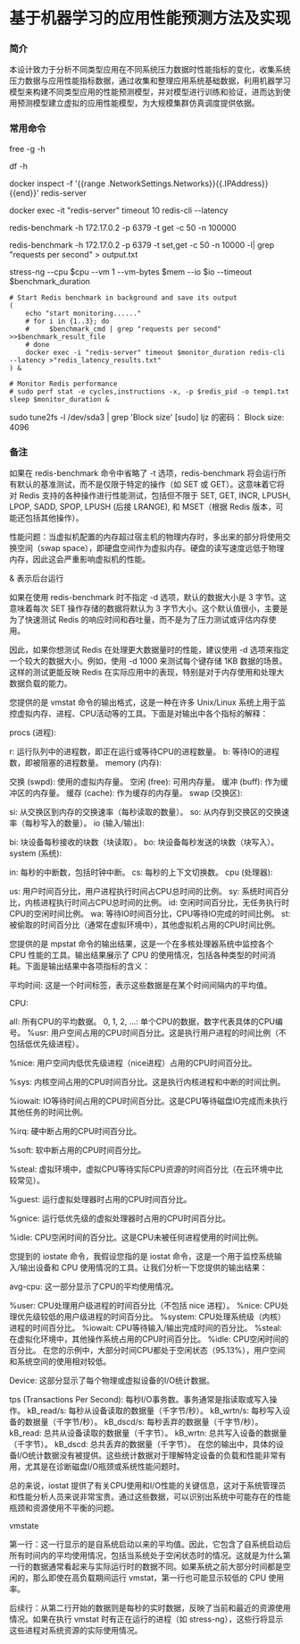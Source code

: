 # 基于机器学习的应用性能预测方法及实现
### 简介
本设计致力于分析不同类型应用在不同系统压力数据时性能指标的变化，收集系统压力数据与应用性能指标数据，通过收集和整理应用系统基础数据，利用机器学习模型来构建不同类型应用的性能预测模型，并对模型进行训练和验证，进而达到使用预测模型建立虚拟的应用性能模型，为大规模集群仿真调度提供依据。


### 常用命令
free -g -h

df -h

docker inspect -f '{{range .NetworkSettings.Networks}}{{.IPAddress}}{{end}}' redis-server

docker exec -it "redis-server" timeout 10 redis-cli --latency

redis-benchmark -h 172.17.0.2 -p 6379 -t get -c 50 -n 100000

redis-benchmark -h 172.17.0.2 -p 6379 -t set,get -c 50 -n 10000 -l| grep "requests per second" > output.txt


stress-ng --cpu $cpu --vm 1 --vm-bytes $mem --io $io --timeout $benchmark_duration


    # Start Redis benchmark in background and save its output
    (
        echo "start monitoring......"
        # for i in {1..3}; do
        #     $benchmark_cmd | grep "requests per second" >>$benchmark_result_file
        # done
        docker exec -i "redis-server" timeout $monitor_duration redis-cli --latency >"redis_latency_results.txt"
    ) &

    # Monitor Redis performance
    # sudo perf stat -e cycles,instructions -x, -p $redis_pid -o temp1.txt sleep $monitor_duration &

sudo tune2fs -l /dev/sda3 | grep 'Block size'
[sudo] ljz 的密码： 
Block size:               4096

### 备注
如果在 redis-benchmark 命令中省略了 -t 选项，redis-benchmark 将会运行所有默认的基准测试，而不是仅限于特定的操作（如 SET 或 GET）。这意味着它将对 Redis 支持的各种操作进行性能测试，包括但不限于 SET, GET, INCR, LPUSH, LPOP, SADD, SPOP, LPUSH (后接 LRANGE), 和 MSET（根据 Redis 版本，可能还包括其他操作）。

性能问题：当虚拟机配置的内存超过宿主机的物理内存时，多出来的部分将使用交换空间（swap space），即硬盘空间作为虚拟内存。硬盘的读写速度远低于物理内存，因此这会严重影响虚拟机的性能。

& 表示后台运行

如果在使用 redis-benchmark 时不指定 -d 选项，默认的数据大小是 3 字节。这意味着每次 SET 操作存储的数据将默认为 3 字节大小。这个默认值很小，主要是为了快速测试 Redis 的响应时间和吞吐量，而不是为了压力测试或评估内存使用。

因此，如果你想测试 Redis 在处理更大数据量时的性能，建议使用 -d 选项来指定一个较大的数据大小。例如，使用 -d 1000 来测试每个键存储 1KB 数据的场景。这样的测试更能反映 Redis 在实际应用中的表现，特别是对于内存使用和处理大数据负载的能力。

您提供的是 vmstat 命令的输出格式，这是一种在许多 Unix/Linux 系统上用于监控虚拟内存、进程、CPU活动等的工具。下面是对输出中各个指标的解释：

procs (进程):

r: 运行队列中的进程数，即正在运行或等待CPU的进程数量。
b: 等待IO的进程数，即被阻塞的进程数量。
memory (内存):

交换 (swpd): 使用的虚拟内存量。
空闲 (free): 可用内存量。
缓冲 (buff): 作为缓冲区的内存量。
缓存 (cache): 作为缓存的内存量。
swap (交换区):

si: 从交换区到内存的交换速率（每秒读取的数量）。
so: 从内存到交换区的交换速率（每秒写入的数量）。
io (输入/输出):

bi: 块设备每秒接收的块数（块读取）。
bo: 块设备每秒发送的块数（块写入）。
system (系统):

in: 每秒的中断数，包括时钟中断。
cs: 每秒的上下文切换数。
cpu (处理器):

us: 用户时间百分比，用户进程执行时间占CPU总时间的比例。
sy: 系统时间百分比，内核进程执行时间占CPU总时间的比例。
id: 空闲时间百分比，无任务执行时CPU的空闲时间比例。
wa: 等待IO时间百分比，CPU等待IO完成的时间比例。
st: 被偷取的时间百分比（通常在虚拟环境中），其他虚拟机占用的CPU时间比例。

您提供的是 mpstat 命令的输出结果，这是一个在多核处理器系统中监控各个 CPU 性能的工具。输出结果展示了 CPU 的使用情况，包括各种类型的时间消耗。下面是输出结果中各项指标的含义：

平均时间: 这是一个时间标签，表示这些数据是在某个时间间隔内的平均值。

CPU:

all: 所有CPU的平均数据。
0, 1, 2, ...: 单个CPU的数据，数字代表具体的CPU编号。
%usr: 用户空间占用的CPU时间百分比。这是执行用户进程的时间比例（不包括低优先级进程）。

%nice: 用户空间内低优先级进程（nice进程）占用的CPU时间百分比。

%sys: 内核空间占用的CPU时间百分比。这是执行内核进程和中断的时间比例。

%iowait: IO等待时间占用的CPU时间百分比。这是CPU等待磁盘IO完成而未执行其他任务的时间比例。

%irq: 硬中断占用的CPU时间百分比。

%soft: 软中断占用的CPU时间百分比。

%steal: 虚拟环境中，虚拟CPU等待实际CPU资源的时间百分比（在云环境中比较常见）。

%guest: 运行虚拟处理器时占用的CPU时间百分比。

%gnice: 运行低优先级的虚拟处理器时占用的CPU时间百分比。

%idle: CPU空闲时间的百分比。这是CPU未被任何进程使用的时间比例。


您提到的 iostate 命令，我假设您指的是 iostat 命令，这是一个用于监控系统输入/输出设备和 CPU 使用情况的工具。让我们分析一下您提供的输出结果：

avg-cpu: 这一部分显示了CPU的平均使用情况。

%user: CPU处理用户级进程的时间百分比（不包括 nice 进程）。
%nice: CPU处理优先级较低的用户级进程的时间百分比。
%system: CPU处理系统级（内核）进程的时间百分比。
%iowait: CPU等待输入/输出完成时间的百分比。
%steal: 在虚拟化环境中，其他操作系统占用的CPU时间百分比。
%idle: CPU空闲时间的百分比。
在您的示例中，大部分时间CPU都处于空闲状态（95.13%），用户空间和系统空间的使用相对较低。

Device: 这部分显示了每个物理或虚拟设备的I/O统计数据。

tps (Transactions Per Second): 每秒I/O事务数。事务通常是指读取或写入操作。
kB_read/s: 每秒从设备读取的数据量（千字节/秒）。
kB_wrtn/s: 每秒写入设备的数据量（千字节/秒）。
kB_dscd/s: 每秒丢弃的数据量（千字节/秒）。
kB_read: 总共从设备读取的数据量（千字节）。
kB_wrtn: 总共写入设备的数据量（千字节）。
kB_dscd: 总共丢弃的数据量（千字节）。
在您的输出中，具体的设备I/O统计数据没有被提供。这些统计数据对于理解特定设备的负载和性能非常有用，尤其是在诊断磁盘I/O瓶颈或系统性能问题时。

总的来说，iostat 提供了有关CPU使用和I/O性能的关键信息，这对于系统管理员和性能分析人员来说非常宝贵。通过这些数据，可以识别出系统中可能存在的性能瓶颈和资源使用不平衡的问题。

vmstate 

第一行：这一行显示的是自系统启动以来的平均值。因此，它包含了自系统启动后所有时间内的平均使用情况，包括当系统处于空闲状态时的情况。这就是为什么第一行的数据通常看起来与实际运行时的数据不同。如果系统之前大部分时间都是空闲的，那么即使在高负载期间运行 vmstat，第一行也可能显示较低的 CPU 使用率。

后续行：从第二行开始的数据则是每秒的实时数据，反映了当前和最近的资源使用情况。如果在执行 vmstat 时有正在运行的进程（如 stress-ng），这些行将显示这些进程对系统资源的实际使用情况。